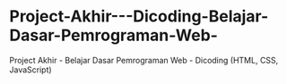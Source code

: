 # Project-Akhir---Dicoding-Belajar-Dasar-Pemrograman-Web-
Project Akhir - Belajar Dasar Pemrograman Web - Dicoding (HTML, CSS, JavaScript)
